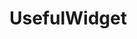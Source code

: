 <!DOCTYPE html>
<html lang="en">
  <head>
    <meta charset="UTF-8">
    <meta name="viewport" content="width=device-width, initial-scale=1.0"> 
    
  <link rel = "stylesheet"
        href = "./style.css"
  ></link>

  </head>

  <body>
    <div class="anabaslik-h1"><h1>UsefulWidget</h1></div>
     
  </body>

</html>
